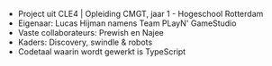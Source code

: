 - Project uit CLE4 | Opleiding CMGT, jaar 1 - Hogeschool Rotterdam
- Eigenaar: Lucas Hijman namens Team PLayN' GameStudio
- Vaste collaborateurs: Prewish en Najee
- Kaders: Discovery, swindle & robots
- Codetaal waarin wordt gewerkt is TypeScript
